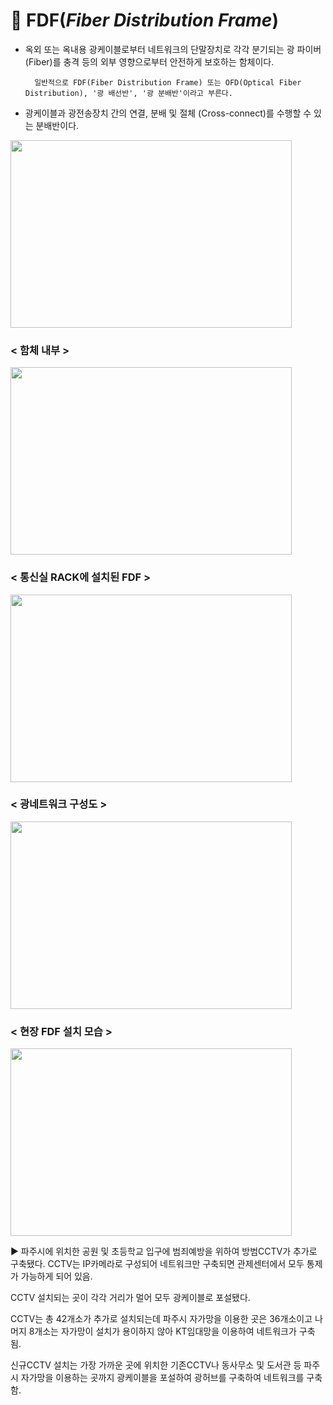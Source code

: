 # 🔌 FDF(_Fiber Distribution Frame_)
* 옥외 또는 옥내용 광케이블로부터 네트워크의 단말장치로 각각 분기되는 광 파이버(Fiber)를 충격 등의 외부 영향으로부터 안전하게 보호하는 함체이다.

        일반적으로 FDF(Fiber Distribution Frame) 또는 OFD(Optical Fiber Distribution), '광 배선반', '광 분배반'이라고 부른다.

* 광케이블과 광전송장치 간의 연결, 분배 및 절체 (Cross-connect)를 수행할 수 있는 분배반이다.

<img src="https://user-images.githubusercontent.com/62328584/104993817-c4cf0e00-5a66-11eb-978f-7ad067af06ab.JPG" width="450px" height="300px"></img><br/>
### **< 함체 내부 >**
<img src="https://user-images.githubusercontent.com/62328584/104994520-f3011d80-5a67-11eb-9b19-3fa0e9484a8d.JPG" width="450px" height="300px"></img><br/>
### **< 통신실 RACK에 설치된 FDF >**
<img src="https://user-images.githubusercontent.com/62328584/104994551-0318fd00-5a68-11eb-9571-43c525bc72db.JPG" width="450px" height="300px"></img><br/>

### **< 광네트워크 구성도 >**
<img src="https://user-images.githubusercontent.com/62328584/104994580-162bcd00-5a68-11eb-9e04-83de3077d09a.JPG" width="450px" height="300px"></img><br/>

### **< 현장 FDF 설치 모습 >**
<img src="https://user-images.githubusercontent.com/62328584/104994869-a9fd9900-5a68-11eb-8f78-6428cf436b6f.JPG" width="450px" height="300px"></img><br/>

▶ 파주시에 위치한 공원 및 초등학교 입구에 범죄예방을 위하여 방범CCTV가 추가로 구축됐다.
CCTV는 IP카메라로 구성되어 네트워크만 구축되면 관제센터에서 모두 통제가 가능하게 되어 있음.

CCTV 설치되는 곳이 각각 거리가 멀어 모두 광케이블로 포설됐다.

CCTV는 총 42개소가 추가로 설치되는데 파주시 자가망을 이용한 곳은 36개소이고 나머지 8개소는 자가망이 설치가 용이하지 않아 KT임대망을 이용하여 네트워크가 구축됨. 

신규CCTV 설치는 가장 가까운 곳에 위치한 기존CCTV나 동사무소 및 도서관 등 파주시 자가망을 이용하는 곳까지 광케이블을 포설하여 광허브를 구축하여 네트워크를 구축함.
